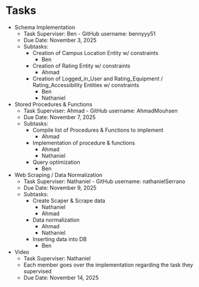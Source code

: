 # Tasks

 * Schema Implementation
   * Task Superviser: Ben - GitHub username: bennyyy51
   * Due Date: November 3, 2025
   * Subtasks:
     * Creation of Campus Location Entity w/ constraints
       * Ben
     * Creation of Rating Entity w/ constraints
       * Ahmad
     * Creation of Logged_in_User and Rating_Equipment / Rating_Accessibility Entities w/ constraints
       * Ben
       * Nathaniel
 * Stored Procedures & Functions
   * Task Superviser: Ahmad - GitHub username: AhmadMouhsen
   * Due Date: November 7, 2025
   * Subtasks:
     * Compile list of Procedures & Functions to implement
       * Ahmad
     * Implementation of procedure & functions
       * Ahmad
       * Nathaniel
     * Query optimization
       * Ben
 * Web Scraping / Data Normalization
   * Task Superviser: Nathaniel - GitHub username: nathanielSerrano
   * Due Date: November 9, 2025
   * Subtasks:
     * Create Scaper & Scrape data
       * Nathaniel
       * Ahmad
     * Data normalization
       * Ahmad
       * Nathaniel
     * Inserting data into DB
       * Ben
 * Video
   * Task Superviser: Nathaniel
   * Each member goes over the implementation regarding the task they supervised
   * Due Date: November 14, 2025


